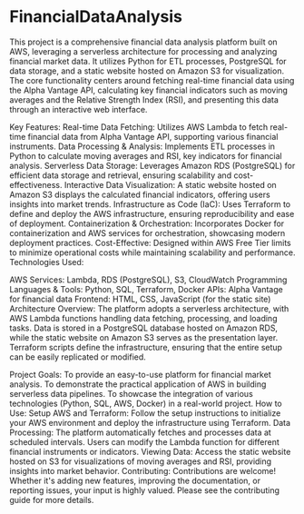 # FinancialDataAnalysis

This project is a comprehensive financial data analysis platform built on AWS, leveraging a serverless architecture for processing and analyzing financial market data. It utilizes Python for ETL processes, PostgreSQL for data storage, and a static website hosted on Amazon S3 for visualization. The core functionality centers around fetching real-time financial data using the Alpha Vantage API, calculating key financial indicators such as moving averages and the Relative Strength Index (RSI), and presenting this data through an interactive web interface.

Key Features:
Real-time Data Fetching: Utilizes AWS Lambda to fetch real-time financial data from Alpha Vantage API, supporting various financial instruments.
Data Processing & Analysis: Implements ETL processes in Python to calculate moving averages and RSI, key indicators for financial analysis.
Serverless Data Storage: Leverages Amazon RDS (PostgreSQL) for efficient data storage and retrieval, ensuring scalability and cost-effectiveness.
Interactive Data Visualization: A static website hosted on Amazon S3 displays the calculated financial indicators, offering users insights into market trends.
Infrastructure as Code (IaC): Uses Terraform to define and deploy the AWS infrastructure, ensuring reproducibility and ease of deployment.
Containerization & Orchestration: Incorporates Docker for containerization and AWS services for orchestration, showcasing modern deployment practices.
Cost-Effective: Designed within AWS Free Tier limits to minimize operational costs while maintaining scalability and performance.
Technologies Used:

AWS Services: Lambda, RDS (PostgreSQL), S3, CloudWatch
Programming Languages & Tools: Python, SQL, Terraform, Docker
APIs: Alpha Vantage for financial data
Frontend: HTML, CSS, JavaScript (for the static site)
Architecture Overview:
The platform adopts a serverless architecture, with AWS Lambda functions handling data fetching, processing, and loading tasks. Data is stored in a PostgreSQL database hosted on Amazon RDS, while the static website on Amazon S3 serves as the presentation layer. Terraform scripts define the infrastructure, ensuring that the entire setup can be easily replicated or modified.

Project Goals:
To provide an easy-to-use platform for financial market analysis.
To demonstrate the practical application of AWS in building serverless data pipelines.
To showcase the integration of various technologies (Python, SQL, AWS, Docker) in a real-world project.
How to Use:
Setup AWS and Terraform: Follow the setup instructions to initialize your AWS environment and deploy the infrastructure using Terraform.
Data Processing: The platform automatically fetches and processes data at scheduled intervals. Users can modify the Lambda function for different financial instruments or indicators.
Viewing Data: Access the static website hosted on S3 for visualizations of moving averages and RSI, providing insights into market behavior.
Contributing:
Contributions are welcome! Whether it's adding new features, improving the documentation, or reporting issues, your input is highly valued. Please see the contributing guide for more details.
